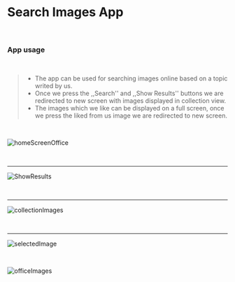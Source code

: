 # Search Images App

</br>

### App usage

</br>

> - The app can be used for searching images online based on a topic writed by us.
> - Once we press the ,,Search'' and ,,Show Results'' buttons we are redirected to new screen with images displayed in collection view.
> - The images which we like can be displayed on a full screen, once we press the liked from us image we are redirected to new screen.

</br>

![homeScreenOffice](https://user-images.githubusercontent.com/67967349/140103429-803769e5-e4a3-4aa1-b1af-11c105f5acbe.jpg)

</br>

---

![ShowResults](https://user-images.githubusercontent.com/67967349/140105004-fdd1fdaa-7614-41ef-8351-f99b3df87636.jpg)

</br>

---

![collectionImages](https://user-images.githubusercontent.com/67967349/140105046-50195df3-1980-4f31-82da-f833efb2d6ad.jpg)

</br>

---

![selectedImage](https://user-images.githubusercontent.com/67967349/140105106-c0ce9bbc-79d5-4c23-ae20-5419ce3ff859.jpg)

</br>

![officeImages](https://user-images.githubusercontent.com/67967349/140105186-d53ced42-a9b5-446b-b6ed-c21f55b47f59.jpg)




